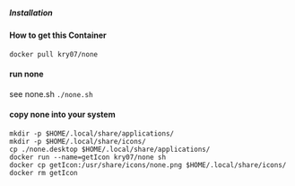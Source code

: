 ##### Installation

#### How to get this Container
```
docker pull kry07/none
```

#### run none
see none.sh 
``` ./none.sh ```

#### copy none into your system
```
mkdir -p $HOME/.local/share/applications/
mkdir -p $HOME/.local/share/icons/ 
cp ./none.desktop $HOME/.local/share/applications/
docker run --name=getIcon kry07/none sh
docker cp getIcon:/usr/share/icons/none.png $HOME/.local/share/icons/
docker rm getIcon 
```

